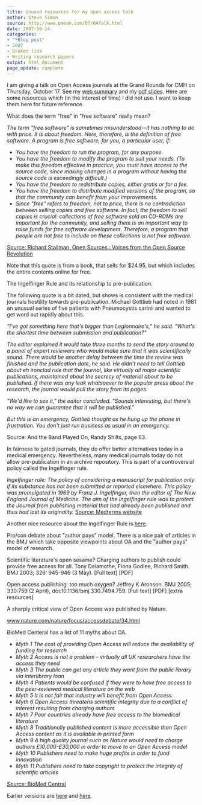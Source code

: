 ```yaml
---
title: Unused resources for my open access talk
author: Steve Simon
source: http://www.pmean.com/07/OATalk.html
date: 2007-10-14
categories:
- "*Blog post"
- 2007
- Broken link
- Writing research papers
output: html_document
page_update: complete
---
```


I am giving a talk on Open Access journals at the Grand Rounds for CMH on Thursday, October 17. See my [web summary][sim1] and my [pdf slides][sim3]. Here are some resources which (in the interest of time) I did not use. I want to keep them here for future reference.

What does the term "free" in "free software" really mean?

*The term "free software" is sometimes misunderstood--it has nothing to do with price. It is about freedom. Here, therefore, is the definition of free software. A program is free software, for you, a particular user, if:*

+ *You have the freedom to run the program, for any purpose.*
+ *You have the freedom to modify the program to suit your needs. (To make this freedom effective in practice, you must have access to the source code, since making changes in a program without having the source code is exceedingly difficult.)*
+ *You have the freedom to redistribute copies, either gratis or for a fee.*
+ *You have the freedom to distribute modified versions of the program, so that the community can benefit from your improvements.*
+ *Since "free" refers to freedom, not to price, there is no contradiction between selling copies and free software. In fact, the freedom to sell copies is crucial: collections of free software sold on CD-ROMs are important for the community, and selling them is an important way to raise funds for free software development. Therefore, a program that people are not free to include on these collections is not free software.*

[Source: Richard Stallman. Open Sources : Voices from the Open Source Revolution][sta1]

Note that this quote is from a book, that sells for $24.95, but which includes the entire contents online for free.

The Ingelfinger Rule and its relationship to pre-publication.

The following quote is a bit dated, but shows is consistent with the medical journals hostility towards pre-publication. Michael Gottlieb had noted in 1981 an unusual series of five patients with Pneumocystis carinii and wanted to get word out rapidly about this.

*"I've got something here that's bigger than Legionnaire's," he said. "What's the shortest time between submission and publication?"*

*The editor explained it would take three months to send the story around to a panel of expert reviewers who would make sure that it was scientifically sound. There would be another delay between the time the review was finished and the publication date, he said. He didn't need to tell Gottlieb about eh ironclad rule that the journal, like virtually all major scientific publications, maintained about the secrecy of material about to be published. If there was any leak whatsoever to the popular press about the research, the journal would pull the story from its pages.*

*"We'd like to see it," the editor concluded. "Sounds interesting, but there's no way we can guarantee that it will be published."*

*But this is an emergency, Gottlieb thought as he hung up the phone in frustration. You don't just run business as usual in an emergency.*

Source: And the Band Played On, Randy Shilts, page 63.

In fairness to gated journals, they do offer better alternatives today in a medical emergency. Nevertheless, many medical journals today do not allow pre-publication in an archive repository. This is part of a controversial policy called the Ingelfinger rule.

*Ingelfinger rule: The policy of considering a manuscript for publication only if its substance has not been submitted or reported elsewhere. This policy was promulgated in 1969 by Franz J. Ingelfinger, then the editor of The New England Journal of Medicine. The aim of the Ingelfinger rule was to protect the Journal from publishing material that had already been published and thus had lost its originality.* [Source: Medterms website][med1]

Another nice resource about the Ingelfinger Rule is [here][cou1].

Pro/con debate about "author pays" model. There is a nice pair of articles in the BMJ which take opposite viewpoints about OA and the "author pays" model of research.

Scientific literature's open sesame? Charging authors to publish could provide free access for all. Tony Delamothe, Fiona Godlee, Richard Smith. BMJ 2003; 326: 945-946 (3 May). [Full text] [PDF]

Open access publishing: too much oxygen? Jeffrey K Aronson. BMJ 2005; 330:759 (2 April), doi:10.1136/bmj.330.7494.759. [Full text] [PDF] [extra resources]

A sharply critical view of Open Access was published by Nature.

www.nature.com/nature/focus/accessdebate/34.html

BioMed Centeral has a list of 11 myths about OA.

+ *Myth 1 The cost of providing Open Access will reduce the availability of funding for research*
+ *Myth 2 Access is not a problem - virtually all UK researchers have the access they need*
+ *Myth 3 The public can get any article they want from the public library via interlibrary loan*
+ *Myth 4 Patients would be confused if they were to have free access to the peer-reviewed medical literature on the web*
+ *Myth 5 It is not fair that industry will benefit from Open Access*
+ *Myth 6 Open Access threatens scientific integrity due to a conflict of interest resulting from charging authors*
+ *Myth 7 Poor countries already have free access to the biomedical literature*
+ *Myth 8 Traditionally published content is more accessible than Open Access content as it is available in printed form*
+ *Myth 9 A high quality journal such as Nature would need to charge authors £10,000-£30,000 in order to move to an Open Access model*
+ *Myth 10 Publishers need to make huge profits in order to fund innovation*
+ *Myth 11 Publishers need to take copyright to protect the integrity of scientific articles*

[Source: BioMed Central][bio1]

Earlier versions are [here][sim1] and [here][sim2].

[sim1]: http://www.pmean.com/07/OATalk.html
[sim2]: http://new.pmean.com/oa-talk-unused-resources/

[sim3]: http://www.pmean.com/00files/OpenAccessTalk.pdf

[bio1]: www.biomedcentral.com/openaccess/inquiry/myths/
[cou1]: www.councilscienceeditors.org/members/securedDocuments/v25n6p195-198.pdf
[med1]: www.medterms.com/script/main/art.asp?articlekey=13488
[sta1]: www.oreilly.com/catalog/opensources/book/stallman.html
